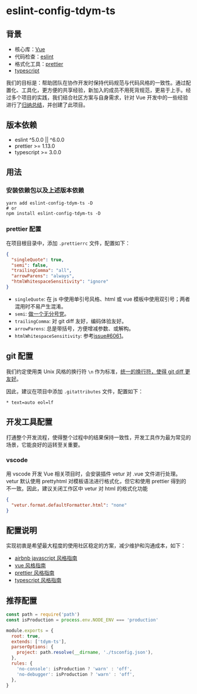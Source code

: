# eslint-config-tdym-ts

## 背景

- 核心库：[Vue][1]
- 代码检查：[eslint][10]
- 格式化工具：[prettier][2]
- [typescript][11]

我们的目标是：帮助团队在协作开发时保持代码规范与代码风格的一致性。通过配置化、工具化，更方便的共享经验，新加入的成员不用死背规范，更易于上手。经过多个项目的实践，我们结合社区方案与自身需求，针对 Vue 开发中的一些经验进行了[归纳总结](Document.md)，并创建了此项目。

## 版本依赖

- eslint ^5.0.0 || ^6.0.0
- prettier >= 1.13.0
- typescript >= 3.0.0

## 用法

### 安装依赖包以及上述版本依赖

```shell
yarn add eslint-config-tdym-ts -D
# or
npm install eslint-config-tdym-ts -D
```

### prettier 配置

在项目根目录中，添加 `.prettierrc` 文件，配置如下：

```json
{
  "singleQuote": true,
  "semi": false,
  "trailingComma": "all",
  "arrowParens": "always",
  "htmlWhitespaceSensitivity": "ignore"
}
```

- `singleQuote`: 在 js 中使用单引号风格、html 或 vue 模板中使用双引号；两者混用时不易产生混淆。
- `semi`: [做一个无分号党][9]。
- `trailingComma`: 对 git diff 友好，编码体验友好。
- `arrowParens`: 总是带括号，方便增减参数、或解构。
- `htmlWhitespaceSensitivity`: 参考[issue#6061][8]。

## git 配置

我们约定使用类 Unix 风格的换行符 `\n` 作为标准，[统一的换行符，使得 git diff 更友好][6]。

因此，建议在项目中添加 `.gitattributes` 文件，配置如下：

```
* text=auto eol=lf
```

## 开发工具配置

打通整个开发流程，使得整个过程中的结果保持一致性，开发工具作为最为常见的场景，它能良好的运转至关重要。

### vscode

用 vscode 开发 Vue 相关项目时，会安装插件 vetur 对 .vue 文件进行处理。vetur 默认使用 prettyhtml 对模板语法进行格式化，但它和使用 prettier 得到的不一致。因此，建议关闭工作区中 vetur 对 html 的格式化功能

```json
{
  "vetur.format.defaultFormatter.html": "none"
}
```

## 配置说明

实现初衷是希望最大程度的使用社区稳定的方案，减少维护和沟通成本，如下：

- [airbnb javascript 风格指南][3]
- [vue 风格指南][4]
- [prettier 风格指南][5]
- [typescript 风格指南][12]

## 推荐配置

```js
const path = require('path')
const isProduction = process.env.NODE_ENV === 'production'

module.exports = {
  root: true,
  extends: ['tdym-ts'],
  parserOptions: {
    project: path.resolve(__dirname, './tsconfig.json'),
  },
  rules: {
    'no-console': isProduction ? 'warn' : 'off',
    'no-debugger': isProduction ? 'warn' : 'off',
  },
}
```

[1]: https://vuejs.org/
[2]: https://prettier.io/
[3]: https://github.com/airbnb/javascript/tree/master/packages/eslint-config-airbnb-base
[4]: https://vuejs.org/v2/style-guide/index.html
[5]: https://github.com/prettier/eslint-plugin-prettier
[6]: https://help.github.com/en/github/using-git/configuring-git-to-handle-line-endings
[8]: https://github.com/prettier/prettier/issues/6061
[9]: https://www.zhihu.com/question/20298345/answer/14670020
[10]: https://eslint.org/
[11]: http://www.typescriptlang.org/
[12]: https://github.com/typescript-eslint/typescript-eslint/tree/master/packages/eslint-plugin#supported-rules
